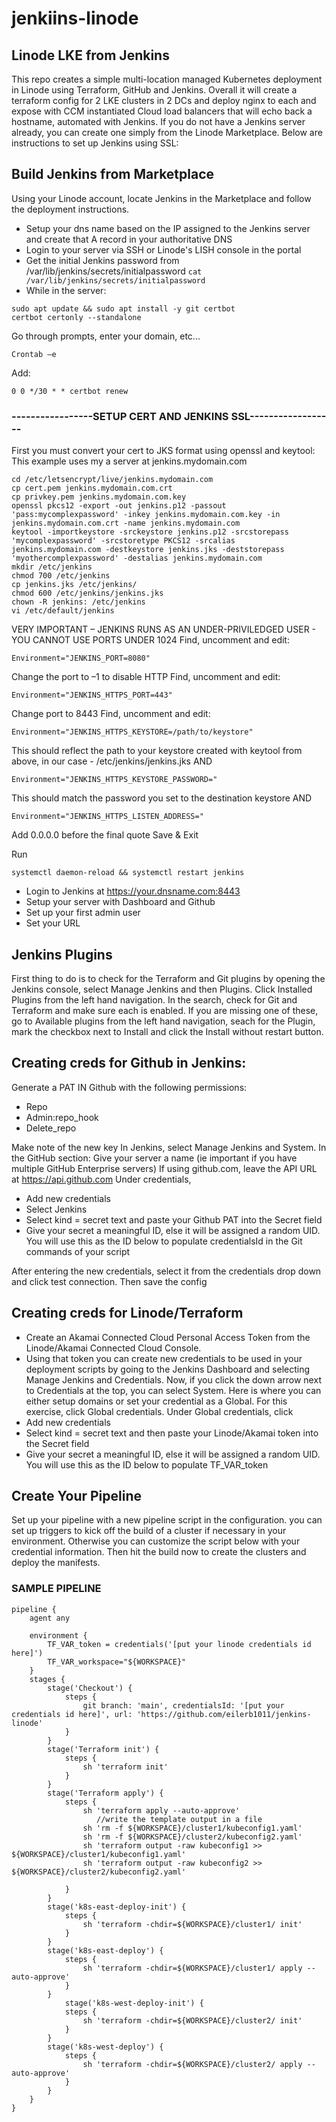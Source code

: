 # jenkiins-linode
## Linode LKE from Jenkins
This repo creates a simple multi-location managed Kubernetes deployment in Linode using Terraform, GitHub and Jenkins.  Overall it will create a terraform config for 2 LKE clusters in 2 DCs and deploy nginx to each and expose with CCM instantiated Cloud load balancers that will echo back a hostname, automated with Jenkins.  If you do not have a Jenkins server already, you can create one simply from the Linode Marketplace.  Below are instructions to set up Jenkins using SSL:

## Build Jenkins from Marketplace 
Using your Linode account, locate Jenkins in the Marketplace and follow the deployment instructions.
- Setup your dns name based on the IP assigned to the Jenkins server and create that A record in your authoritative DNS
- Login to your server via SSH or Linode's LISH console in the portal
- Get the initial Jenkins password from /var/lib/jenkins/secrets/initialpassword `cat /var/lib/jenkins/secrets/initialpassword`
- While in the server:
    
```
sudo apt update && sudo apt install -y git certbot 
certbot certonly --standalone 
```
Go through prompts, enter your domain, etc... 
```
Crontab –e
```
Add: 
```
0 0 */30 * * certbot renew
``` 
### **-----------------SETUP CERT AND JENKINS SSL------------------** 
First you must convert your cert to JKS format using openssl and keytool:  This example uses my a server at jenkins.mydomain.com
```
cd /etc/letsencrypt/live/jenkins.mydomain.com
cp cert.pem jenkins.mydomain.com.crt
cp privkey.pem jenkins.mydomain.com.key
openssl pkcs12 -export -out jenkins.p12 -passout 'pass:mycomplexpassword' -inkey jenkins.mydomain.com.key -in jenkins.mydomain.com.crt -name jenkins.mydomain.com
keytool -importkeystore -srckeystore jenkins.p12 -srcstorepass 'mycomplexpassword' -srcstoretype PKCS12 -srcalias jenkins.mydomain.com -destkeystore jenkins.jks -deststorepass 'myothercomplexpassword' -destalias jenkins.mydomain.com
mkdir /etc/jenkins
chmod 700 /etc/jenkins
cp jenkins.jks /etc/jenkins/
chmod 600 /etc/jenkins/jenkins.jks
chown -R jenkins: /etc/jenkins
vi /etc/default/jenkins
``` 
VERY IMPORTANT – JENKINS RUNS AS AN UNDER-PRIVILEDGED USER - YOU CANNOT USE PORTS UNDER 1024 
Find, uncomment and edit:
```
Environment="JENKINS_PORT=8080"
``` 
Change the port to –1 to disable HTTP 
Find, uncomment and edit:
```
Environment="JENKINS_HTTPS_PORT=443"
``` 
Change port to 8443 
Find, uncomment and edit:
```
Environment="JENKINS_HTTPS_KEYSTORE=/path/to/keystore"
```
This should reflect the path to your keystore created with keytool from above, in our case - /etc/jenkins/jenkins.jks
AND
```
Environment="JENKINS_HTTPS_KEYSTORE_PASSWORD="
``` 
This should match the password you set to the destination keystore 
AND
```
Environment="JENKINS_HTTPS_LISTEN_ADDRESS="
``` 
Add 0.0.0.0 before the final quote 
Save & Exit 

Run 
```
systemctl daemon-reload && systemctl restart jenkins
```

- Login to Jenkins at https://your.dnsname.com:8443 
- Setup your server with Dashboard and Github 
- Set up your first admin user 
- Set your URL
## Jenkins Plugins
First thing to do is to check for the Terraform and Git plugins by opening the Jenkins console, select Manage Jenkins and then Plugins.  Click Installed Plugins from the left hand navigation.  In the search, check for Git and Terraform and make sure each is enabled.  If you are missing one of these, go to Available plugins from the left hand navigation, seach for the Plugin, mark the checkbox next to Install and click the Install without restart button.

## Creating creds for Github in Jenkins:
Generate a PAT IN Github with the following permissions: 
- Repo 
- Admin:repo_hook 
- Delete_repo
  
Make note of the new key 
In Jenkins, select Manage Jenkins and System. 
In the GitHub section: 
Give your server a name (ie important if you have multiple GitHub Enterprise servers) 
If using github.com, leave the API URL at https://api.github.com 
Under credentials, 
- Add new credentials 
- Select Jenkins 
- Select kind = secret text and paste your Github PAT into the Secret field
- Give your secret a meaningful ID, else it will be assigned a random UID.  You will use this as the ID below to populate credentialsId in the Git commands of your script
   
After entering the new credentials, select it from the credentials drop down and click test connection. 
Then save the config 

## Creating creds for Linode/Terraform
- Create an Akamai Connected Cloud Personal Access Token from the Linode/Akamai Connected Cloud Console.
- Using that token you can create new credentials to be used in your deployment scripts by going to the Jenkins Dashboard and selecting Manage Jenkins and Credentials.  Now, if you click the down arrow next to Credentials at the top, you can select System.  Here is where you can either setup domains or set your credential as a Global.  For this exercise, click Global credentials. 
Under Global credentials, click
- Add new credentials 
- Select kind = secret text and then paste your Linode/Akamai token into the Secret field
- Give your secret a meaningful ID, else it will be assigned a random UID.  You will use this as the ID below to populate TF_VAR_token

## Create Your Pipeline
Set up your pipeline with a new pipeline script in the configuration.  you can set up triggers to kick off the build of a cluster if necessary in your environment.  Otherwise you can customize the script below with your credential information.  Then hit the build now to create the clusters and deploy the manifests.

### SAMPLE PIPELINE
```
pipeline {
    agent any
    
    environment {
        TF_VAR_token = credentials('[put your linode credentials id here]')
        TF_VAR_workspace="${WORKSPACE}"
    }
    stages {
        stage('Checkout') {
            steps {
                git branch: 'main', credentialsId: '[put your credentials id here]', url: 'https://github.com/eilerb1011/jenkins-linode'
            }
        }
        stage('Terraform init') {
            steps {
                sh 'terraform init'
            }
        }
        stage('Terraform apply') {
            steps {
                sh 'terraform apply --auto-approve'
                   //write the template output in a file
                sh 'rm -f ${WORKSPACE}/cluster1/kubeconfig1.yaml'
                sh 'rm -f ${WORKSPACE}/cluster2/kubeconfig2.yaml'
                sh 'terraform output -raw kubeconfig1 >> ${WORKSPACE}/cluster1/kubeconfig1.yaml'
                sh 'terraform output -raw kubeconfig2 >> ${WORKSPACE}/cluster2/kubeconfig2.yaml'
                
            }
        }
        stage('k8s-east-deploy-init') {
            steps {
                sh 'terraform -chdir=${WORKSPACE}/cluster1/ init'
            }
        }
        stage('k8s-east-deploy') {
            steps {
                sh 'terraform -chdir=${WORKSPACE}/cluster1/ apply --auto-approve'
            }
        }
            stage('k8s-west-deploy-init') {
            steps {
                sh 'terraform -chdir=${WORKSPACE}/cluster2/ init'
            }
        }
        stage('k8s-west-deploy') {
            steps {
                sh 'terraform -chdir=${WORKSPACE}/cluster2/ apply --auto-approve'
            }
        }
    }
}
```

